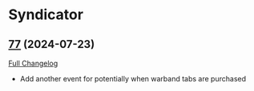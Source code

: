 # Syndicator

## [77](https://github.com/Baganator/Syndicator/tree/77) (2024-07-23)
[Full Changelog](https://github.com/Baganator/Syndicator/compare/76...77) 

- Add another event for potentially when warband tabs are purchased  
